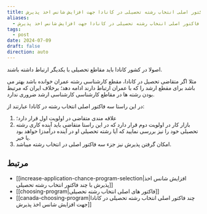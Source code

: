 ```yaml
---
title: چند فاکتور اصلی انتخاب رشته تحصیلی در کانادا جهت افزایش شانس اخذ پذیرش
aliases:
  - چند فاکتور اصلی انتخاب رشته تحصیلی در کانادا جهت افزایش شانس اخذ پذیرش
tags:
  - post
date: 2024-07-09
draft: false
direction: auto
---
```


اصولا در کشور کانادا باید مقاطع تحصیلی با یکدیگر ارتباط داشته باشند.

مثلا اگر متقاضی تحصیل در کانادا، مقطع کارشناسی رشته عمران خوانده باشد بهتر می باشد برای مقطع ارشد را که با عمران ارتباط دارند ادامه دهد؛ برخلاف ایران که مرتبط بودن رشته ها در مقاطع کارشناسی کارشناسی ارشد ضروری ندارد. 

در این راستا سه فاکتور اصلی انتخاب رشته در کانادا عبارتند از: 

1. علاقه مندی متقاضی در اولویت اول قرار دارد؛ 
2. بازار کار در اولویت دوم قرار دارد که در این راستا متقاضی باید آینده کاری رشته تحصیلی خود را نیز بررسی نمایید که آیا رشته تحصیلی او در آینده درآمدزا خواهد بود یا خیر. 
3. امکان گرفتن پذیرش نیز جزء سه فاکتور اصلی در انتخاب رشته میباشد.

## مرتبط

- [[increase-application-chance-program-selection|افزایش شانس اخذ پذیرش با چند فاکتور انتخاب رشته تحصیلی]]
- [[choosing-program|فاکتور های اصلی انتخاب رشته تحصیلی]]
- [[canada-choosing-program|چند فاکتور اصلی انتخاب رشته تحصیلی در کانادا جهت افزایش شانس اخذ پذیرش]]
